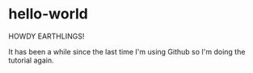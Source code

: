 # hello-world

HOWDY EARTHLINGS!

It has been a while since the last time I'm using Github so I'm doing the tutorial again.

